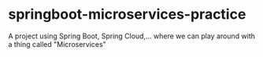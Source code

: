 # springboot-microservices-practice
A project using Spring Boot, Spring Cloud,... where we can play around with a thing called "Microservices"
